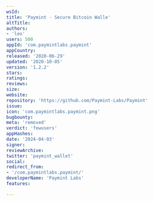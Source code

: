 ```yaml
---
wsId: 
title: 'Paymint - Secure Bitcoin Walle'
altTitle: 
authors:
- 'leo'
users: 500
appId: 'com.paymintlabs.paymint'
appCountry: 
released: '2020-06-29'
updated: '2020-10-05'
version: '1.2.2'
stars: 
ratings: 
reviews: 
size: 
website: 
repository: 'https://github.com/Paymint-Labs/Paymint'
issue: 
icon: 'com.paymintlabs.paymint.png'
bugbounty: 
meta: 'removed'
verdict: 'fewusers'
appHashes: 
date: '2024-04-03'
signer: 
reviewArchive: 
twitter: 'paymint_wallet'
social: 
redirect_from:
- '/com.paymintlabs.paymint/'
developerName: 'Paymint Labs'
features: 

---
```


